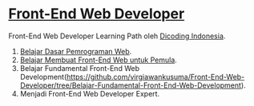 # [Front-End Web Developer](https://www.dicoding.com/learningpaths/22)
Front-End Web Developer Learning Path oleh [Dicoding Indonesia](https://www.dicoding.com).  
1. [Belajar Dasar Pemrograman Web](https://github.com/virgiawankusuma/Front-End-Web-Developer/tree/Belajar-Dasar-Pemrograman-Web).  
2. [Belajar Membuat Front-End Web untuk Pemula](https://github.com/virgiawankusuma/Front-End-Web-Developer/tree/Belajar-Membuat-Front-End-Web-untuk-Pemula).  
3. Belajar Fundamental Front-End Web Development(https://github.com/virgiawankusuma/Front-End-Web-Developer/tree/Belajar-Fundamental-Front-End-Web-Development).  
4. Menjadi Front-End Web Developer Expert.  
